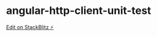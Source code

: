 # angular-http-client-unit-test

[Edit on StackBlitz ⚡️](https://stackblitz.com/edit/angular-http-client-unit-test)